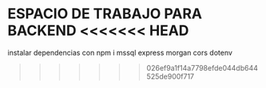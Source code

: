 ESPACIO DE TRABAJO PARA BACKEND
<<<<<<< HEAD
=======
instalar dependencias
con npm i mssql express morgan cors dotenv
>>>>>>> 026ef9a1f14a7798efde044db644525de900f717
